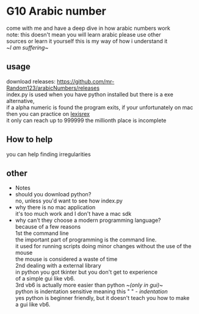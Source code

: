# G10 Arabic number
come with me and have a deep dive in how arabic numbers work<br/>
note: this doesn't mean you will learn arabic please use other<br/>
sources or learn it yourself this is my way of how i understand it<br/>
~*I am suffering*~<br/>
## usage
download releases: https://github.com/mr-Random123/arabicNumbers/releases <br/>
index.py is used when you have python installed but there is a exe alternative,<br/>
if a alpha numeric is found the program exits, if your unfortunately on mac<br/>
then you can practice on [lexisrex](https://www.lexisrex.com/Arabic-Numbers/1-1000)<br/>
it only can reach up to 999999 the millionth place is incomplete<br/>
## How to help
you can help finding irregularities<br/>
## other
- Notes
 - should you download python?<br/>
no, unless you'd want to see how index.py<br/>
 - why there is no mac application<br/>
it's too much work and I don't have a mac sdk <br/>
 - why can't they choose a modern programming language?<br/>
because of a few reasons <br/>
1st the command line<br/>
the important part of programming is the command line.<br/>
it used for running scripts doing minor changes without the use of the mouse<br/>
the mouse is considered a waste of time<br/>
2nd dealing with a external library<br/>
in python you got tkinter but you don't get to experience<br/>
of a simple gui like vb6.  <br/>
3rd vb6 is actually more easier than python ~*(only in gui)*~<br/>
python is indentation sensitive meaning this "   " *- indentation*<br/>
yes python is beginner friendly, but it doesn't teach you how to make<br/>
a gui like vb6.
